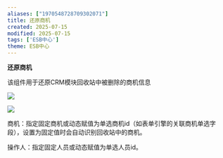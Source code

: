 ```yaml
---
aliases: ["1970548728709302071"]
title: 还原商机
created: 2025-07-15
modified: 2025-07-15
tags: ['ESB中心']
theme: ESB中心
---
```


**还原商机**

该组件用于还原CRM模块回收站中被删除的商机信息

![](6dcb2f3e3dfa516576b43a43e9a43f54.jpg)

![](1f33f8d9713830c8ebf7794d3a3419da.jpg)

商机：指定固定商机或动态赋值为单选商机id（如表单引擎的关联商机单选字段），设置为固定值时会自动识别回收站中的商机。

操作人：指定固定人员或动态赋值为单选人员id。